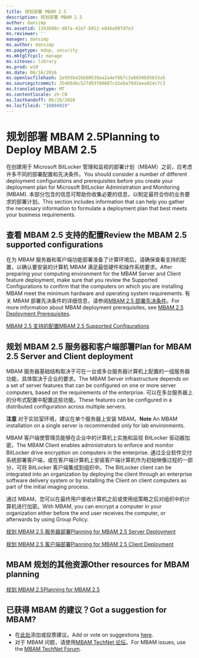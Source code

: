```yaml
---
title: 规划部署 MBAM 2.5
description: 规划部署 MBAM 2.5
author: dansimp
ms.assetid: 1343b80c-d87a-42e7-b912-e84ba997d7e3
ms.reviewer: ''
manager: dansimp
ms.author: dansimp
ms.pagetype: mdop, security
ms.mktglfcycl: manage
ms.sitesec: library
ms.prod: w10
ms.date: 06/16/2016
ms.openlocfilehash: 2e955b426b00539aa2a4ef0b7c3a6650b05633a5
ms.sourcegitcommit: 354664bc527d93f80687cd2eba70d1eea024c7c3
ms.translationtype: MT
ms.contentlocale: zh-CN
ms.lasthandoff: 06/26/2020
ms.locfileid: "10804019"
---
```

# <span data-ttu-id="8023a-103">规划部署 MBAM 2.5</span><span class="sxs-lookup"><span data-stu-id="8023a-103">Planning to Deploy MBAM 2.5</span></span>


<span data-ttu-id="8023a-104">在创建用于 Microsoft BitLocker 管理和监视的部署计划（MBAM）之前，应考虑许多不同的部署配置和先决条件。</span><span class="sxs-lookup"><span data-stu-id="8023a-104">You should consider a number of different deployment configurations and prerequisites before you create your deployment plan for Microsoft BitLocker Administration and Monitoring (MBAM).</span></span> <span data-ttu-id="8023a-105">本部分包含的信息可帮助你收集必要的信息，以制定最符合你的业务要求的部署计划。</span><span class="sxs-lookup"><span data-stu-id="8023a-105">This section includes information that can help you gather the necessary information to formulate a deployment plan that best meets your business requirements.</span></span>

## <span data-ttu-id="8023a-106">查看 MBAM 2.5 支持的配置</span><span class="sxs-lookup"><span data-stu-id="8023a-106">Review the MBAM 2.5 supported configurations</span></span>


<span data-ttu-id="8023a-107">在为 MBAM 服务器和客户端功能部署准备了计算环境后，请确保查看支持的配置，以确认要安装的计算机 MBAM 满足最低硬件和操作系统要求。</span><span class="sxs-lookup"><span data-stu-id="8023a-107">After preparing your computing environment for the MBAM Server and Client feature deployment, make sure that you review the Supported Configurations to confirm that the computers on which you are installing MBAM meet the minimum hardware and operating system requirements.</span></span> <span data-ttu-id="8023a-108">有关 MBAM 部署先决条件的详细信息，请参阅[MBAM 2.5 部署先决条件](mbam-25-deployment-prerequisites.md)。</span><span class="sxs-lookup"><span data-stu-id="8023a-108">For more information about MBAM deployment prerequisites, see [MBAM 2.5 Deployment Prerequisites](mbam-25-deployment-prerequisites.md).</span></span>

[<span data-ttu-id="8023a-109">MBAM 2.5 支持的配置</span><span class="sxs-lookup"><span data-stu-id="8023a-109">MBAM 2.5 Supported Configurations</span></span>](mbam-25-supported-configurations.md)

## <span data-ttu-id="8023a-110">规划 MBAM 2.5 服务器和客户端部署</span><span class="sxs-lookup"><span data-stu-id="8023a-110">Plan for MBAM 2.5 Server and Client deployment</span></span>


<span data-ttu-id="8023a-111">MBAM 服务器基础结构取决于可在一台或多台服务器计算机上配置的一组服务器功能，具体取决于企业的要求。</span><span class="sxs-lookup"><span data-stu-id="8023a-111">The MBAM Server infrastructure depends on a set of server features that can be configured on one or more server computers, based on the requirements of the enterprise.</span></span> <span data-ttu-id="8023a-112">可以在多台服务器上的分布式配置中配置这些功能。</span><span class="sxs-lookup"><span data-stu-id="8023a-112">These features can be configured in a distributed configuration across multiple servers.</span></span>

<span data-ttu-id="8023a-113">**注意** 对于实验室环境，建议在单个服务器上安装 MBAM。</span><span class="sxs-lookup"><span data-stu-id="8023a-113">**Note** An MBAM installation on a single server is recommended only for lab environments.</span></span>

 

<span data-ttu-id="8023a-114">MBAM 客户端使管理员能够在企业中的计算机上实施和监视 BitLocker 驱动器加密。</span><span class="sxs-lookup"><span data-stu-id="8023a-114">The MBAM Client enables administrators to enforce and monitor BitLocker drive encryption on computers in the enterprise.</span></span> <span data-ttu-id="8023a-115">通过企业软件交付系统部署客户端，或在客户端计算机上安装客户端计算机作为初始映像过程的一部分，可将 BitLocker 客户端集成到组织中。</span><span class="sxs-lookup"><span data-stu-id="8023a-115">The BitLocker client can be integrated into an organization by deploying the client through an enterprise software delivery system or by installing the Client on client computers as part of the initial imaging process.</span></span>

<span data-ttu-id="8023a-116">通过 MBAM，您可以在最终用户接收计算机之前或使用组策略之后对组织中的计算机进行加密。</span><span class="sxs-lookup"><span data-stu-id="8023a-116">With MBAM, you can encrypt a computer in your organization either before the end user receives the computer, or afterwards by using Group Policy.</span></span>

[<span data-ttu-id="8023a-117">规划 MBAM 2.5 服务器部署</span><span class="sxs-lookup"><span data-stu-id="8023a-117">Planning for MBAM 2.5 Server Deployment</span></span>](planning-for-mbam-25-server-deployment.md)

[<span data-ttu-id="8023a-118">规划 MBAM 2.5 客户端部署</span><span class="sxs-lookup"><span data-stu-id="8023a-118">Planning for MBAM 2.5 Client Deployment</span></span>](planning-for-mbam-25-client-deployment.md)

## <a href="" id="other-resources-for-mbam-planning-"></a><span data-ttu-id="8023a-119">MBAM 规划的其他资源</span><span class="sxs-lookup"><span data-stu-id="8023a-119">Other resources for MBAM planning</span></span>


[<span data-ttu-id="8023a-120">规划 MBAM 2.5</span><span class="sxs-lookup"><span data-stu-id="8023a-120">Planning for MBAM 2.5</span></span>](planning-for-mbam-25.md)

## <span data-ttu-id="8023a-121">已获得 MBAM 的建议？</span><span class="sxs-lookup"><span data-stu-id="8023a-121">Got a suggestion for MBAM?</span></span>
- <span data-ttu-id="8023a-122">在[此处](http://mbam.uservoice.com/forums/268571-microsoft-bitlocker-administration-and-monitoring)添加或投票建议。</span><span class="sxs-lookup"><span data-stu-id="8023a-122">Add or vote on suggestions [here](http://mbam.uservoice.com/forums/268571-microsoft-bitlocker-administration-and-monitoring).</span></span> 
- <span data-ttu-id="8023a-123">对于 MBAM 问题，请使用[MBAM TechNet 论坛](https://social.technet.microsoft.com/Forums/home?forum=mdopmbam)。</span><span class="sxs-lookup"><span data-stu-id="8023a-123">For MBAM issues, use the [MBAM TechNet Forum](https://social.technet.microsoft.com/Forums/home?forum=mdopmbam).</span></span>

 

 





